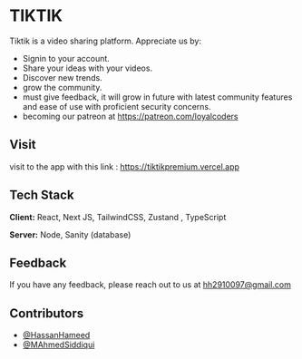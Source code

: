 
# TIKTIK

Tiktik is a video sharing platform. Appreciate us by:
- Signin to your account.
- Share your ideas with your videos.
- Discover new trends.
- grow the community.
- must give feedback, it will grow in future with latest community features and ease of use with proficient security concerns. 
- becoming our patreon at https://patreon.com/loyalcoders






## Visit

visit to the app with this link : https://tiktikpremium.vercel.app




## Tech Stack

**Client:** React, Next JS, TailwindCSS, Zustand , TypeScript

**Server:** Node, Sanity (database)


## Feedback

If you have any feedback, please reach out to us at hh2910097@gmail.com


## Contributors

- [@HassanHameed](https://github.com/this-is-hassy)
- [@MAhmedSiddiqui](https://www.github.com/octokatherine)

